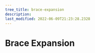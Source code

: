 ```yaml
---
tree_title: brace-expansion
description: 
last_modified: 2022-06-09T21:23:28.2328
---
```


# Brace Expansion
